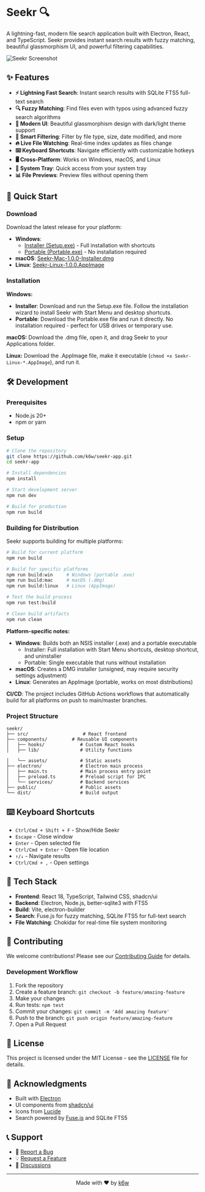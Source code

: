 # Seekr 🔍

A lightning-fast, modern file search application built with Electron, React, and TypeScript. Seekr provides instant search results with fuzzy matching, beautiful glassmorphism UI, and powerful filtering capabilities.

![Seekr Screenshot](https://via.placeholder.com/800x500/1a1a1a/ffffff?text=Seekr+Screenshot)

## ✨ Features

- **⚡ Lightning Fast Search**: Instant search results with SQLite FTS5 full-text search
- **🔍 Fuzzy Matching**: Find files even with typos using advanced fuzzy search algorithms
- **🎨 Modern UI**: Beautiful glassmorphism design with dark/light theme support
- **📁 Smart Filtering**: Filter by file type, size, date modified, and more
- **🔥 Live File Watching**: Real-time index updates as files change
- **⌨️ Keyboard Shortcuts**: Navigate efficiently with customizable hotkeys
- **🖥️ Cross-Platform**: Works on Windows, macOS, and Linux
- **🎯 System Tray**: Quick access from your system tray
- **📊 File Previews**: Preview files without opening them

## 🚀 Quick Start

### Download

Download the latest release for your platform:

- **Windows**:
  - [Installer (Setup.exe)](https://github.com/k6w/seekr/releases/latest) - Full installation with shortcuts
  - [Portable (Portable.exe)](https://github.com/k6w/seekr/releases/latest) - No installation required
- **macOS**: [Seekr-Mac-1.0.0-Installer.dmg](https://github.com/k6w/seekr/releases/latest)
- **Linux**: [Seekr-Linux-1.0.0.AppImage](https://github.com/k6w/seekr/releases/latest)

### Installation

**Windows:**
- **Installer**: Download and run the Setup.exe file. Follow the installation wizard to install Seekr with Start Menu and desktop shortcuts.
- **Portable**: Download the Portable.exe file and run it directly. No installation required - perfect for USB drives or temporary use.

**macOS:** Download the .dmg file, open it, and drag Seekr to your Applications folder.

**Linux:** Download the .AppImage file, make it executable (`chmod +x Seekr-Linux-*.AppImage`), and run it.

## 🛠️ Development

### Prerequisites

- Node.js 20+
- npm or yarn

### Setup

```bash
# Clone the repository
git clone https://github.com/k6w/seekr-app.git
cd seekr-app

# Install dependencies
npm install

# Start development server
npm run dev

# Build for production
npm run build
```

### Building for Distribution

Seekr supports building for multiple platforms:

```bash
# Build for current platform
npm run build

# Build for specific platforms
npm run build:win     # Windows (portable .exe)
npm run build:mac     # macOS (.dmg)
npm run build:linux   # Linux (AppImage)

# Test the build process
npm run test:build

# Clean build artifacts
npm run clean
```

**Platform-specific notes:**
- **Windows**: Builds both an NSIS installer (.exe) and a portable executable
  - Installer: Full installation with Start Menu shortcuts, desktop shortcut, and uninstaller
  - Portable: Single executable that runs without installation
- **macOS**: Creates a DMG installer (unsigned, may require security settings adjustment)
- **Linux**: Generates an AppImage (portable, works on most distributions)

**CI/CD**: The project includes GitHub Actions workflows that automatically build for all platforms on push to main/master branches.

### Project Structure

```
seekr/
├── src/                    # React frontend
├── components/         # Reusable UI components
│   ├── hooks/             # Custom React hooks
│   ├── lib/               # Utility functions

│   └── assets/            # Static assets
├── electron/              # Electron main process
│   ├── main.ts            # Main process entry point
│   ├── preload.ts         # Preload script for IPC
│   └── services/          # Backend services
├── public/                # Public assets
└── dist/                  # Build output
```

## ⌨️ Keyboard Shortcuts

- `Ctrl/Cmd + Shift + F` - Show/Hide Seekr
- `Escape` - Close window
- `Enter` - Open selected file
- `Ctrl/Cmd + Enter` - Open file location
- `↑/↓` - Navigate results
- `Ctrl/Cmd + ,` - Open settings

## 🎨 Tech Stack

- **Frontend**: React 18, TypeScript, Tailwind CSS, shadcn/ui
- **Backend**: Electron, Node.js, better-sqlite3 with FTS5
- **Build**: Vite, electron-builder
- **Search**: Fuse.js for fuzzy matching, SQLite FTS5 for full-text search
- **File Watching**: Chokidar for real-time file system monitoring

## 🤝 Contributing

We welcome contributions! Please see our [Contributing Guide](CONTRIBUTING.md) for details.

### Development Workflow

1. Fork the repository
2. Create a feature branch: `git checkout -b feature/amazing-feature`
3. Make your changes
4. Run tests: `npm test`
5. Commit your changes: `git commit -m 'Add amazing feature'`
6. Push to the branch: `git push origin feature/amazing-feature`
7. Open a Pull Request

## 📝 License

This project is licensed under the MIT License - see the [LICENSE](LICENSE) file for details.

## 🙏 Acknowledgments

- Built with [Electron](https://electronjs.org/)
- UI components from [shadcn/ui](https://ui.shadcn.com/)
- Icons from [Lucide](https://lucide.dev/)
- Search powered by [Fuse.js](https://fusejs.io/) and SQLite FTS5

## 📞 Support

- 🐛 [Report a Bug](https://github.com/k6w/seekr/issues/new?template=bug_report.md)
- 💡 [Request a Feature](https://github.com/k6w/seekr/issues/new?template=feature_request.md)
- 💬 [Discussions](https://github.com/k6w/seekr/discussions)

---

<p align="center">Made with ❤️ by <a href="https://github.com/k6w">k6w</a></p>
